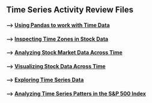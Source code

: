 ## Time Series Activity Review Files 

#### --> [Using Pandas to work with Time Data](https://github.com/Mun-Min/ASU_2022_Bootcamp/blob/master/Activity_Files/11-Time-Series/1/Activities/01-Ins_Time_in_Finance/Solved/importing-sp500-data.ipynb)

#### --> [Inspecting Time Zones in Stock Data](https://github.com/Mun-Min/ASU_2022_Bootcamp/blob/master/Activity_Files/11-Time-Series/1/Activities/02-Stu_Inspecting_Time_Zones/Solved/inspecting_time_zones_in_stock_data.ipynb)

#### --> [Analyzing Stock Market Data Across Time](https://github.com/Mun-Min/ASU_2022_Bootcamp/blob/master/Activity_Files/11-Time-Series/1/Activities/03-Ins_Analyzing_Market_Data/Solved/analyzing-market-data-across-time.ipynb)

#### --> [Visualizing Stock Data Across Time](https://github.com/Mun-Min/ASU_2022_Bootcamp/blob/master/Activity_Files/11-Time-Series/1/Activities/04-Stu_Visualizing_Stock_Data/Solved/visualizing-stock-data.ipynb)

#### --> [Exploring Time Series Data](https://github.com/Mun-Min/ASU_2022_Bootcamp/blob/master/Activity_Files/11-Time-Series/1/Activities/05-Ins_Exploring_Time_Series_Data/Solved/exploring-time-series-data.ipynb)

#### --> [Analyzing Time Series Patters in the S&P 500 Index](https://github.com/Mun-Min/ASU_2022_Bootcamp/blob/master/Activity_Files/11-Time-Series/1/Activities/06-Stu_Visualizing_Time_Patterns/Solved/visualizing_time_patterns.ipynb)